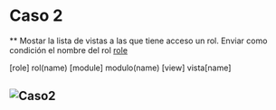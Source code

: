 # Caso 2
** Mostar la lista de vistas a las que tiene acceso un rol. Enviar como condición el nombre del rol [role](name)

[role] rol(name)
[module] modulo(name)
[view] vista[name]

![Caso2](image-2.png)
---